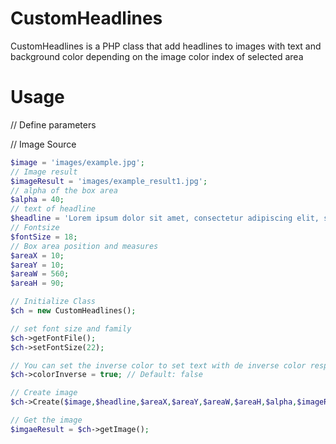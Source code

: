 # CustomHeadlines

CustomHeadlines is a PHP class that add headlines to images with text and background color depending on the image color index of selected area

# Usage

// Define parameters

// Image Source
```php
$image = 'images/example.jpg';
// Image result
$imageResult = 'images/example_result1.jpg';
// alpha of the box area
$alpha = 40;
// text of headline
$headline = 'Lorem ipsum dolor sit amet, consectetur adipiscing elit, sed do eiusmod tempor incididunt ut labore et dolore magna aliqua';
// Fontsize
$fontSize = 18;
// Box area position and measures
$areaX = 10;
$areaY = 10;
$areaW = 560;
$areaH = 90;

// Initialize Class
$ch = new CustomHeadlines();

// set font size and family
$ch->getFontFile();
$ch->setFontSize(22);

// You can set the inverse color to set text with de inverse color respect of background (optionl)
$ch->colorInverse = true; // Default: false

// Create image
$ch->Create($image,$headline,$areaX,$areaY,$areaW,$areaH,$alpha,$imageResult);

// Get the image
$imgaeResult = $ch->getImage();
```
